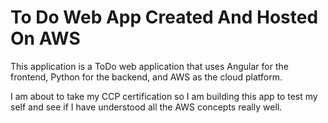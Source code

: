 # To Do Web App Created And Hosted On AWS

This application is a ToDo web application that uses Angular for the frontend, Python for the backend, and AWS as the cloud platform.

I am about to take my CCP certification so I am building this app to test my self and see if I have understood all the AWS concepts really well.